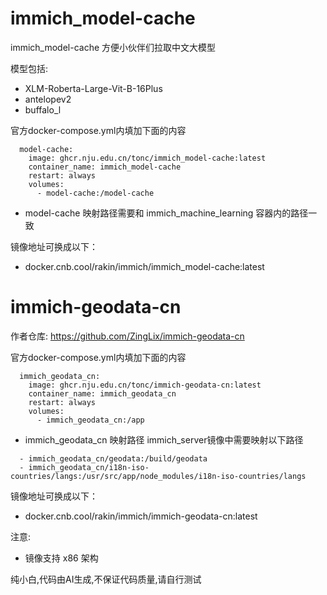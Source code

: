 # immich_model-cache
immich_model-cache 方便小伙伴们拉取中文大模型

模型包括:
- XLM-Roberta-Large-Vit-B-16Plus
- antelopev2
- buffalo_l

官方docker-compose.yml内填加下面的内容

```
  model-cache:
    image: ghcr.nju.edu.cn/tonc/immich_model-cache:latest
    container_name: immich_model-cache
    restart: always
    volumes:
      - model-cache:/model-cache
```

- model-cache 映射路径需要和 immich_machine_learning 容器内的路径一致

镜像地址可换成以下：
- docker.cnb.cool/rakin/immich/immich_model-cache:latest



# immich-geodata-cn

作者仓库: https://github.com/ZingLix/immich-geodata-cn

官方docker-compose.yml内填加下面的内容

```
  immich_geodata_cn:
    image: ghcr.nju.edu.cn/tonc/immich-geodata-cn:latest
    container_name: immich_geodata_cn
    restart: always
    volumes:
      - immich_geodata_cn:/app
```

- immich_geodata_cn 映射路径  immich_server镜像中需要映射以下路径

```
  - immich_geodata_cn/geodata:/build/geodata
  - immich_geodata_cn/i18n-iso-countries/langs:/usr/src/app/node_modules/i18n-iso-countries/langs
```

镜像地址可换成以下：
- docker.cnb.cool/rakin/immich/immich-geodata-cn:latest


注意:
- 镜像支持 x86 架构

纯小白,代码由AI生成,不保证代码质量,请自行测试
